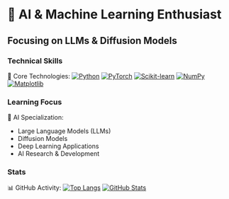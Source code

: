 # 🤖 AI & Machine Learning Enthusiast
## Focusing on LLMs & Diffusion Models

### Technical Skills
🔬 Core Technologies:
[![Python](https://img.shields.io/badge/-Python-3776AB?style=for-the-badge&logo=python&logoColor=white)](https://www.python.org)
[![PyTorch](https://img.shields.io/badge/-PyTorch-EE4C2C?style=for-the-badge&logo=pytorch&logoColor=white)](https://pytorch.org)
[![Scikit-learn](https://img.shields.io/badge/-Scikit-learn-F7931E?style=for-the-badge&logo=scikit-learn&logoColor=white)](https://scikit-learn.org)
[![NumPy](https://img.shields.io/badge/-NumPy-013243?style=for-the-badge&logo=numpy&logoColor=white)](https://numpy.org)
[![Matplotlib](https://img.shields.io/badge/-Matplotlib-11557C?style=for-the-badge&logo=matplotlib&logoColor=white)](https://matplotlib.org)

### Learning Focus
🤖 AI Specialization:
- Large Language Models (LLMs)
- Diffusion Models
- Deep Learning Applications
- AI Research & Development

### Stats
📊 GitHub Activity:
[![Top Langs](https://github-readme-stats.vercel.app/api/top-langs/?username=rodalit&layout=compact)](https://github.com/anuraghazra/github-readme-stats)
[![GitHub Stats](https://github-readme-stats.vercel.app/api?username=rodalit&show_icons=true&theme=radical)](https://github.com/anuraghazra/github-readme-stats)
